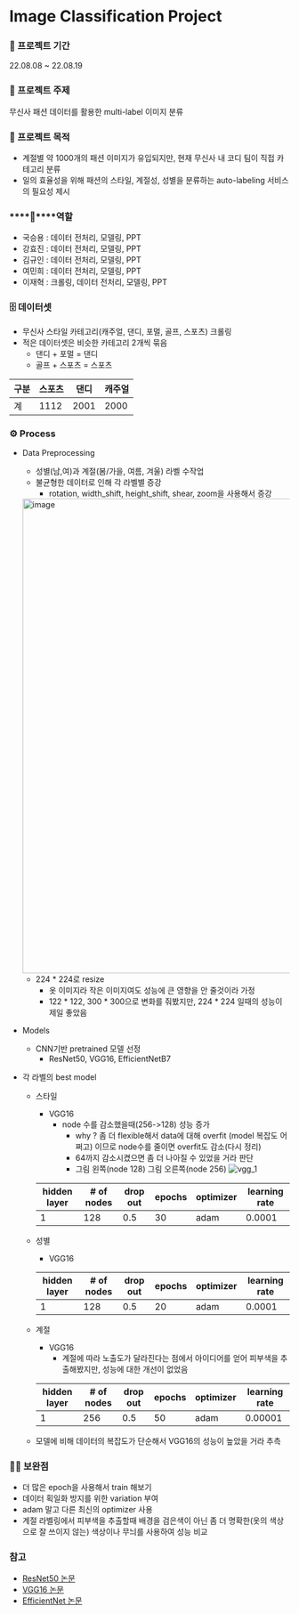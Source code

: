 
# Image Classification Project


### ****📅**** 프로젝트 기간

22.08.08 ~ 22.08.19

### ****📔**** 프로젝트 주제

무신사 패션 데이터를 활용한 multi-label 이미지 분류

### ****📔**** 프로젝트 목적
- 계절별 약 1000개의 패션 이미지가 유입되지만, 현재 무신사 내 코디 팀이 직접 카테고리 분류
- 일의 효율성을 위해 패션의 스타일, 계절성, 성별을 분류하는 auto-labeling 서비스의 필요성 제시 

### ****💪****역할

- 국승용 : 데이터 전처리, 모델링, PPT
- 강효진 : 데이터 전처리, 모델링, PPT
- 김규인 : 데이터 전처리, 모델링, PPT
- 여민희 : 데이터 전처리, 모델링, PPT
- 이재혁 : 크롤링, 데이터 전처리, 모델링, PPT

### ****🗄️**** 데이터셋

- 무신사 스타일 카테고리(캐주얼, 댄디, 포멀, 골프, 스포츠) 크롤링
- 적은 데이터셋은 비슷한 카테고리 2개씩 묶음
    - 댄디 + 포멀 = 댄디
    - 골프 + 스포츠 = 스포츠

| 구분 | 스포츠 | 댄디 | 캐주얼 |
| --- | --- | --- | --- |
| 계 | 1112 | 2001 | 2000 |

### ****⚙️ Process****

- Data Preprocessing
    - 성별(남,여)과 계절(봄/가을, 여름, 겨울) 라벨 수작업
    - 불균형한 데이터로 인해 각 라벨별 증강
        - rotation, width_shift, height_shift, shear, zoom을 사용해서 증강
    <img width="853" alt="image" src="https://user-images.githubusercontent.com/114709620/203028558-aea28463-af9b-4a52-9465-ac03f21640e1.png">

    - 224 * 224로 resize
        - 옷 이미지라 작은 이미지여도 성능에 큰 영향을 안 줄것이라 가정
        - 122 * 122, 300 * 300으로 변화를 줘봤지만, 224 * 224 일때의 성능이 제일 좋았음




- Models
    - CNN기반 pretrained 모델 선정
        - ResNet50, VGG16, EfficientNetB7
- 각 라벨의 best model
    - 스타일
        - VGG16
            - node 수를 감소했을때(256->128) 성능 증가
                - why ? 좀 더 flexible해서 data에 대해 overfit (model 복잡도 어쩌고) 이므로 node수를 줄이면 overfit도 감소(다시 정리)
                - 64까지 감소시켰으면 좀 더 나아질 수 있었을 거라 판단
                - 그림 왼쪽(node 128) 그림 오른쪽(node 256)
                ![vgg_1](https://user-images.githubusercontent.com/104626180/202935973-d79e59d3-e83d-4e9c-aaa9-f551568ab576.jpg)
 
      | hidden layer | # of nodes | drop out | epochs | optimizer | learning rate|
      | --- | --- | --- | --- | --- | --- |
      | 1 | 128 | 0.5 | 30 | adam | 0.0001 |

    - 성별
        - VGG16
      
      | hidden layer | # of nodes | drop out | epochs | optimizer | learning rate|
      | --- | --- | --- | --- | --- | --- |
      | 1 | 128 | 0.5 | 20 | adam | 0.0001 |

    - 계절
        - VGG16
            - 계절에 따라 노출도가 달라진다는 점에서 아이디어를 얻어 피부색을 추출해봤지만, 성능에 대한 개선이 없었음

        | hidden layer | # of nodes | drop out | epochs | optimizer | learning rate|
        | --- | --- | --- | --- | --- | --- |
        | 1 | 256 | 0.5 | 50 | adam | 0.00001|

    - 모델에 비해 데이터의 복잡도가 단순해서 VGG16의 성능이 높았을 거라 추측

### 🙌🏻 보완점

- 더 많은 epoch을 사용해서 train 해보기
- 데이터 획일화 방지를 위한 variation 부여
- adam 말고 다른 최신의 optimizer 사용
- 계절 라벨링에서 피부색을 추출할때 배경을 검은색이 아닌 좀 더 명확한(옷의 색상으로 잘 쓰이지 않는) 색상이나 무늬를 사용하여 성능 비교

### 참고
- [ResNet50 논문](https://arxiv.org/pdf/1512.03385.pdf)
- [VGG16 논문](https://arxiv.org/pdf/1409.1556.pdf%20http://arxiv.org/abs/1409.1556.pdf)
- [EfficientNet 논문](https://arxiv.org/pdf/1905.11946.pdf)
